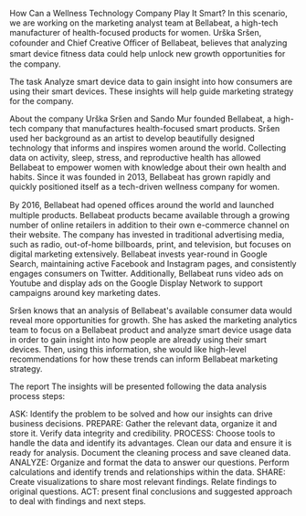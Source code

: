 How Can a Wellness Technology Company Play It Smart?
In this scenario, we are working on the marketing analyst team at Bellabeat, a high-tech manufacturer of health-focused products for women. Urška Sršen, cofounder and Chief Creative Oﬃcer of Bellabeat, believes that analyzing smart device ﬁtness data could help unlock new growth opportunities for the company.

The task
Analyze smart device data to gain insight into how consumers are using their smart devices. These insights will help guide marketing strategy for the company.

About the company
Urška Sršen and Sando Mur founded Bellabeat, a high-tech company that manufactures health-focused smart products. Sršen used her background as an artist to develop beautifully designed technology that informs and inspires women around the world. Collecting data on activity, sleep, stress, and reproductive health has allowed Bellabeat to empower women with knowledge about their own health and habits. Since it was founded in 2013, Bellabeat has grown rapidly and quickly positioned itself as a tech-driven wellness company for women.

By 2016, Bellabeat had opened oﬃces around the world and launched multiple products. Bellabeat products became available through a growing number of online retailers in addition to their own e-commerce channel on their website. The company has invested in traditional advertising media, such as radio, out-of-home billboards, print, and television, but focuses on digital marketing extensively. Bellabeat invests year-round in Google Search, maintaining active Facebook and Instagram pages, and consistently engages consumers on Twitter. Additionally, Bellabeat runs video ads on Youtube and display ads on the Google Display Network to support campaigns around key marketing dates.

Sršen knows that an analysis of Bellabeat's available consumer data would reveal more opportunities for growth. She has asked the marketing analytics team to focus on a Bellabeat product and analyze smart device usage data in order to gain insight into how people are already using their smart devices. Then, using this information, she would like high-level recommendations for how these trends can inform Bellabeat marketing strategy.

The report
The insights will be presented following the data analysis process steps:

ASK: Identify the problem to be solved and how our insights can drive business decisions.
PREPARE: Gather the relevant data, organize it and store it. Verify data integrity and credibility.
PROCESS: Choose tools to handle the data and identify its advantages. Clean our data and ensure it is ready for analysis. Document the cleaning process and save cleaned data.
ANALYZE: Organize and format the data to answer our questions. Perform calculations and identify trends and relationships within the data.
SHARE: Create visualizations to share most relevant findings. Relate findings to original questions.
ACT: present final conclusions and suggested approach to deal with findings and next steps.
